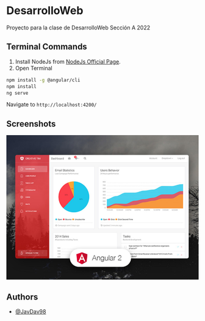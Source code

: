
# DesarrolloWeb

Proyecto para la clase de DesarrolloWeb Sección A 2022
                                                                    
## Terminal Commands

1. Install NodeJs from [NodeJs Official Page](https://nodejs.org/en).
2. Open Terminal
```bash
npm install -g @angular/cli
npm install
ng serve
```
Navigate to `http://localhost:4200/`
    
## Screenshots

![App Screenshot](https://github.com/JavDav98/DesarrolloWeb/blob/main/src/assets/img/opt_lbd_angular_thumbnail.jpg?raw=true)


## Authors

- [@JavDav98](https://github.com/JavDav98/)

